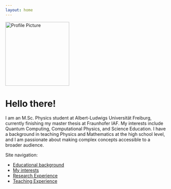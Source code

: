 ```yaml
---
layout: home
---
```


<img src="assets/images/dp-2021_edited.avif" alt="Profile Picture" style="width:200px;">

# Hello there!

I am an M.Sc. Physics student at Albert-Ludwigs Universität Freiburg, currently finishing my master thesis at Fraunhofer IAF. My interests include Quantum Computing, Computational Physics, and Science Education. I have a background in teaching Physics and Mathematics at the high school level, and I am passionate about making complex concepts accessible to a broader audience.

Site navigation:
- [Educational background](/about/#education)
- [My interests](/about/#interests)
- [Research Experience](/research/)
- [Teaching Experience](/teach/)